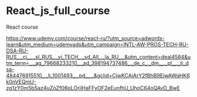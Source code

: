 # React_js_full_course
React course

https://www.udemy.com/course/react-ru/?utm_source=adwords-learn&utm_medium=udemyads&utm_campaign=INTL-AW-PROS-TECH-RU-DSA-RU-RUS_._ci__._sl_RUS_._vi_TECH_._sd_All_._la_RU_._&utm_content=deal4584&utm_term=_._ag_79668233210_._ad_398194737486_._de_c_._dm__._pl__._ti_dsa-484476915510_._li_1001493_._pd__._&gclid=CjwKCAiArY2fBhB9EiwAWqHK6k0nVEQmU-zg1zY0m5bSaz4uZoZf06pLOrilHaFFyOF2eEunfhU_UhoC64oQAvD_BwE
